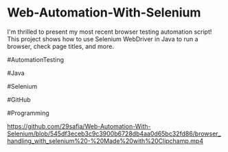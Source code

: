 # Web-Automation-With-Selenium
I'm thrilled to present my most recent browser testing automation script! This project shows how to use Selenium WebDriver in Java to run a browser, check page titles, and more.


#AutomationTesting 

#Java 

#Selenium 

#GitHub

#Programming 


https://github.com/29safia/Web-Automation-With-Selenium/blob/545df3eceb3c9c3900b6728db4aa0d65bc32fd86/browser_handling_with_selenium%20-%20Made%20with%20Clipchamp.mp4
